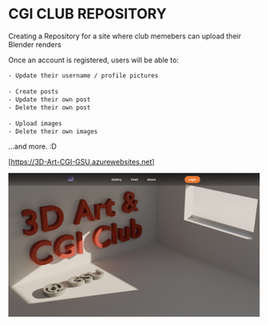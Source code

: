 # CGI CLUB REPOSITORY

Creating a Repository for a site where club memebers can upload their Blender renders

Once an account is registered, users will be able to:

    - Update their username / profile pictures
    
    - Create posts
    - Update their own post
    - Delete their own post
    
    - Upload images
    - Delete their own images

...and more. :D

[https://3D-Art-CGI-GSU.azurewebsites.net]

![ReadMeImage](./CGI_Club/media/ReadMeImage.png)